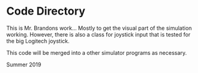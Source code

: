 # Code Directory

This is Mr. Brandons work... Mostly to get the visual part of the simulation working.  However, there is also a class for joystick input that is tested for the big Logitech joystick.  

This code will be merged into a other simulator programs as necessary.

Summer 2019 